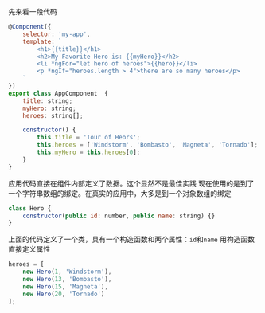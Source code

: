 先来看一段代码

```js
@Component({
    selector: 'my-app',
    template: `
        <h1>{{title}}</h1>
        <h2>My Favorite Hero is: {{myHero}}</h2>
        <li *ngFor="let hero of heroes">{{hero}}</li>
        <p *ngIf="heroes.length > 4">there are so many heroes</p>
    `
})
export class AppComponent  { 
    title: string;
    myHero: string;
    heroes: string[];

    constructor() {
        this.title = 'Tour of Heors';
        this.heroes = ['Windstorm', 'Bombasto', 'Magneta', 'Tornado'];
        this.myHero = this.heroes[0];
    }
}
```
应用代码直接在组件内部定义了数据。这个显然不是最佳实践
现在使用的是到了一个字符串数组的绑定。在真实的应用中，大多是到一个对象数组的绑定

```js
class Hero {
    constructor(public id: number, public name: string) {}
}
```

上面的代码定义了一个类，具有一个构造函数和两个属性：`id`和`name`
用构造函数直接定义属性

```js
heroes = [
    new Hero(1, 'Windstorm'),
    new Hero(13, 'Bombasto'),
    new Hero(15, 'Magneta'),
    new Hero(20, 'Tornado')
];
```
